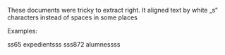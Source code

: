 These documents were tricky to extract right.
It aligned text by white „s“ characters instead of spaces in some places

Examples:

ss65 expedientsss
sss872 alumnessss

